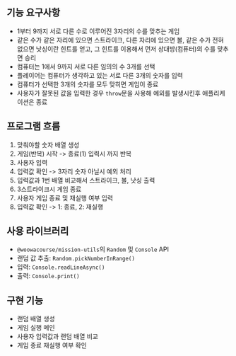 ## 기능 요구사항
- 1부터 9까지 서로 다른 수로 이루어진 3자리의 수를 맞추는 게임
- 같은 수가 같은 자리에 있으면 스트라이크, 다른 자리에 있으면 볼, 같은 수가 전혀 없으면 낫싱이란 힌트를 얻고, 그 힌트를 이용해서 먼저 상대방(컴퓨터)의 수를 맞추면 승리
- 컴퓨터는 1에서 9까지 서로 다른 임의의 수 3개를 선택
- 플레이어는 컴퓨터가 생각하고 있는 서로 다른 3개의 숫자를 입력
- 컴퓨터가 선택한 3개의 숫자를 모두 맞히면 게임이 종료
- 사용자가 잘못된 값을 입력한 경우 `throw`문을 사용해 예외를 발생시킨후 애플리케이션은 종료

## 프로그램 흐름
1. 맞춰야할 숫자 배열 생성
2. 게임(반복) 시작 -> 종료(1) 입력시 까지 반복
3. 사용자 입력
4. 입력값 확인 -> 3자리 숫자 아닐시 예외 처리
5. 입력값과 1번 배열 비교해서 스트라이크, 볼, 낫싱 출력
6. 3스트라이크시 게임 종료
7. 사용자 게임 종료 및 재실행 여부 입력
8. 입력값 확인 -> 1: 종료, 2: 재실행

## 사용 라이브러리
- `@woowacourse/mission-utils`의 `Random` 및 `Console` API
- 랜덤 값 추출: `Random.pickNumberInRange()`
- 입력: `Console.readLineAsync()`
- 출력: `Console.print()`

## 구현 기능
- 랜덤 배열 생성
- 게임 실행 메인
- 사용자 입력값과 랜덤 배열 비교
- 게임 종료 재실행 여부 확인